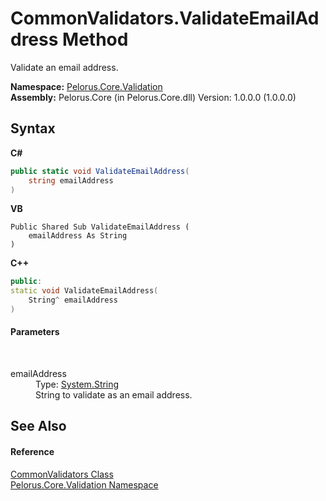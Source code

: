 # CommonValidators.ValidateEmailAddress Method 
 

Validate an email address.

**Namespace:**&nbsp;<a href="14872C5C">Pelorus.Core.Validation</a><br />**Assembly:**&nbsp;Pelorus.Core (in Pelorus.Core.dll) Version: 1.0.0.0 (1.0.0.0)

## Syntax

**C#**<br />
``` C#
public static void ValidateEmailAddress(
	string emailAddress
)
```

**VB**<br />
``` VB
Public Shared Sub ValidateEmailAddress ( 
	emailAddress As String
)
```

**C++**<br />
``` C++
public:
static void ValidateEmailAddress(
	String^ emailAddress
)
```


#### Parameters
&nbsp;<dl><dt>emailAddress</dt><dd>Type: <a href="http://msdn2.microsoft.com/en-us/library/s1wwdcbf" target="_blank">System.String</a><br />String to validate as an email address.</dd></dl>

## See Also


#### Reference
<a href="34189D1B">CommonValidators Class</a><br /><a href="14872C5C">Pelorus.Core.Validation Namespace</a><br />